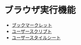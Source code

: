 # ブラウザ実行機能

- [ブックマークレット](packages/bookmarklet)
- [ユーザースクリプト](packages/userscript)
- [ユーザースタイルシート](packages/userstyle)
